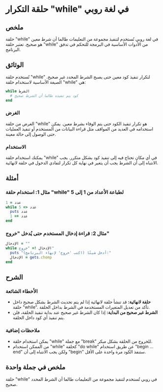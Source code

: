 <!--
Meta Description: # حلقة التكرار "while" في لغة روبي ## ملخص حلقة "while" في لغة روبي تُستخدم لتنفيذ مجموعة من التعليمات طالما أن شرط معين هو صحيح. تعتبر حلقة "while" م...
Meta Keywords: while, حلقة, الشرط, صحيح, تنفيذ
-->

# حلقة التكرار "while" في لغة روبي

## ملخص
حلقة "while" في لغة روبي تُستخدم لتنفيذ مجموعة من التعليمات طالما أن شرط معين هو صحيح. تعتبر حلقة "while" من الأدوات الأساسية في البرمجة للتحكم في تدفق البرنامج.

## الوثائق
تُستخدم حلقة "while" لتكرار تنفيذ كود معين حتى يصبح الشرط المحدد غير صحيح. الصيغة الأساسية لاستخدام حلقة "while" هي:

```ruby
while الشرط
  # كود يتم تنفيذه طالما أن الشرط صحيح
end
```

### الغرض
الغرض من حلقة "while" هو تكرار تنفيذ الكود حتى يتم الوفاء بشرط معين. يمكن استخدامه في العديد من المواقف مثل قراءة البيانات من المستخدم أو تنفيذ العمليات حتى الوصول إلى حالة معينة.

### الاستخدام
يمكنك استخدام حلقة "while" في أي مكان تحتاج فيه إلى تنفيذ كود بشكل متكرر. يجب الانتباه إلى أن الشرط يجب أن يتغير في نهاية كل تكرار لتفادي الدخول في حلقة لانهائية.

## أمثلة
### مثال 1: استخدام حلقة "while" لطباعة الأعداد من 1 إلى 5

```ruby
عدد = 1
while عدد <= 5
  puts عدد
  عدد += 1
end
```

### مثال 2: قراءة إدخال المستخدم حتى يُدخل "خروج"

```ruby
الإدخال = ""
while الإدخال != "خروج"
  puts "أدخل شيئًا (اكتب 'خروج' لإنهاء البرنامج):"
  الإدخال = gets.chomp
end
```

## الشرح
### الأخطاء الشائعة
- **حلقة لانهائية:** قد تنشأ حلقة لانهائية إذا لم يتم تحديث الشرط بشكل صحيح داخل حلقة "while". تأكد من تعديل المتغيرات المستخدمة في الشرط بداخل الحلقة.
- **الشرط غير صحيح من البداية:** إذا كان الشرط غير صحيح عند بداية تنفيذ الحلقة، فلن يتم تنفيذ أي كود داخل الحلقة.

### ملاحظات إضافية
- يمكن استخدام حلقة "while" مع جملة "break" للخروج من الحلقة بشكل مبكر.
- من الممكن استخدام "while" كحلقة "do while" عن طريق استخدام "begin ... end" ولكن يجب الانتباه إلى أن "begin" ستنفذ الكود مرة واحدة على الأقل.

## ملخص في جملة واحدة
حلقة "while" في روبي تُستخدم لتنفيذ مجموعة من التعليمات طالما أن الشرط المحدد صحيح.